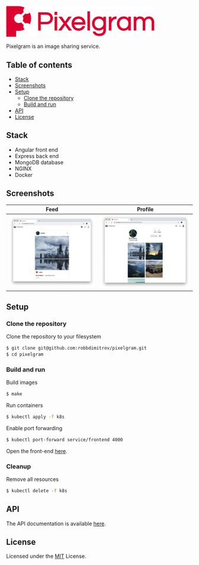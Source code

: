 <img src="docs/img/logo.png" alt="Pixelgram Logo" width="400"/>

Pixelgram is an image sharing service.

## Table of contents

- [Stack](#stack)
- [Screenshots](#screenshots)
- [Setup](#setup)
  - [Clone the repository](#clone-the-repository)
  - [Build and run](#build-and-run)
- [API](#api)
- [License](#license)

## Stack

- Angular front end
- Express back end
- MongoDB database
- NGINX
- Docker

## Screenshots

| Feed | Profile |
| --- | --- |
| [![Screenshot of feed screen](/docs/img/01_feed.png)](/docs/img/01_feed.png) | [![Screenshot of profile screen](/docs/img/02_profile.png)](/docs/img/02_profile.png) |

## Setup

### Clone the repository

Clone the repository to your filesystem

```sh
$ git clone git@github.com:robbdimitrov/pixelgram.git
$ cd pixelgram
```

### Build and run

Build images

```sh
$ make
```

Run containers

```sh
$ kubectl apply -f k8s
```

Enable port forwarding

```sh
$ kubectl port-forward service/frontend 4000
```

Open the front-end [here](http://localhost:4000/).

### Cleanup

Remove all resources

```sh
$ kubectl delete -f k8s
```

## API

The API documentation is available [here](/docs/API.md).

## License

Licensed under the [MIT](LICENSE) License.
